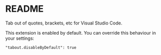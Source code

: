 # README

Tab out of quotes, brackets, etc for Visual Studio Code.

This extension is enabled by default. You can override this behaviour in your settings:

    "tabout.disableByDefault": true



